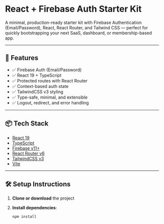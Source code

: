 # React + Firebase Auth Starter Kit

A minimal, production-ready starter kit with Firebase Authentication (Email/Password), React, React Router, and Tailwind CSS — perfect for quickly bootstrapping your next SaaS, dashboard, or membership-based app.

---

## 🚀 Features

- ✅ Firebase Auth (Email/Password)
- ✅ React 19 + TypeScript
- ✅ Protected routes with React Router
- ✅ Context-based auth state
- ✅ TailwindCSS v3 styling
- ✅ Type-safe, minimal, and extensible
- ✅ Logout, redirect, and error handling

---

## 📦 Tech Stack

- [React 19](https://reactjs.org/)
- [TypeScript](https://www.typescriptlang.org/)
- [Firebase v11+](https://firebase.google.com/)
- [React Router v6](https://reactrouter.com/)
- [TailwindCSS v3](https://tailwindcss.com/)
- [Vite](https://vitejs.dev/)

---

## 🛠 Setup Instructions

1. **Clone or download** the project
2. **Install dependencies**:

   ```bash
   npm install
   ```
